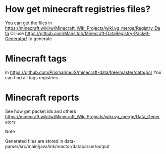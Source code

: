 # How get minecraft registries files?
You can get the files in https://minecraft.wiki/w/Minecraft_Wiki:Projects/wiki.vg_merge/Registry_Data
Or use https://github.com/Mansitoh/Minecraft-DataRegistry-Packet-Generator/ to generate

# Minecraft tags
In https://github.com/PrismarineJS/minecraft-data/tree/master/data/pc/
You can find all tags registries

# Minecraft reports
See how get packet ids and others
https://minecraft.wiki/w/Minecraft_Wiki:Projects/wiki.vg_merge/Data_Generators

> [!NOTE]
> Generated files are stored in data-parser/src/main/java/ink/reactor/dataparser/output